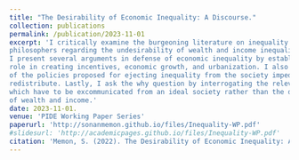 ```yaml
---
title: "The Desirability of Economic Inequality: A Discourse."
collection: publications
permalink: /publication/2023-11-01
excerpt: 'I critically examine the burgeoning literature on inequality in economics. I report major empirical stylized facts on wealth/income inequality in the world and specifically in Pakistan. I also discuss arguments presented by many economists and some
philosophers regarding the undesirability of wealth and income inequality and policies recommended to reduce inequality.
I present several arguments in defense of economic inequality by establishing its
role in creating incentives, economic growth, and urbanization. I also argue that many
of the policies proposed for ejecting inequality from the society impede on individual and social freedoms. Moreover, there are theoretical and philosophical conundrums regarding how to share the pie of wealth and income which stifle attempts to
redistribute. Lastly, I ask the why question by interrogating the relevance of inequality, making the case that absolute poverty, pain and suffering are the relevant curses
which have to be excommunicated from an ideal society rather than the distribution
of wealth and income.'
date: 2023-11-01.
venue: 'PIDE Working Paper Series'
paperurl: 'http://sonanmemon.github.io/files/Inequality-WP.pdf'
#slidesurl: 'http://academicpages.github.io/files/Inequality-WP.pdf'
citation: 'Memon, S. (2022). The Desirability of Economic Inequality: A Discourse. PIDE Working Paper.'
---
```

